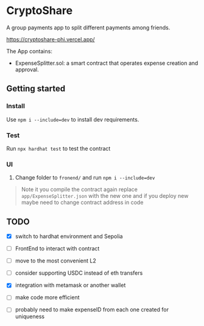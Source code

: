 # CryptoShare
A group payments app to split different payments among friends.

https://cryptoshare-phi.vercel.app/

The App contains:
* ExpenseSplitter.sol: a smart contract that operates expense creation and approval.

## Getting started

### Install
Use `npm i --include=dev` to install dev requirements.

### Test
Run `npx hardhat test` to test the contract

### UI
1. Change folder to `fronend/` and run `npm i --include=dev`

> Note it you compile the contract again replace `app/ExpenseSplitter.json` with the new one and if you deploy new maybe need to change contract address in code

## TODO
- [x] switch to hardhat environment and Sepolia
- [ ] FrontEnd to interact with contract
- [ ] move to the most convenient L2
- [ ] consider supporting USDC instead of eth transfers
- [x] integration with metamask or another wallet
- [ ] make code more efficient
- [ ] probably need to make expenseID from each one created for uniqueness



